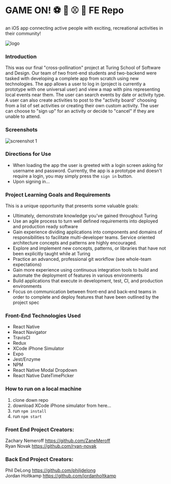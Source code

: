 # GAME ON! ⚽️ 🏀 ⚾️ 🎾 FE Repo
an iOS app connecting active people with exciting, recreational activities in their community!

![logo](https://user-images.githubusercontent.com/53405028/79399821-97868a00-7f41-11ea-9f51-c88389a9d84d.png)

### Introduction
This was our final "cross-pollination" project at Turing School of Software and Design. Our team of two front-end students and two-backend were tasked with developing a complete app from scratch using new technologies. The app allows a user to log in (project is currently a prototype with one universal user) and view a map with pins representing local events near them. The user can search events by date or activity type. A user can also create activities to post to the "activity board" choosing from a list of set activities or creating their own custom activity. The user can choose to "sign up" for an activity or decide to "cancel" if they are unable to attend.

### Screenshots
![screenshot 1](https://user-images.githubusercontent.com/53405028/79399755-6ad27280-7f41-11ea-814f-d49263d31f45.png)

### Directions for Use
- When loading the app the user is greeted with a login screen asking for username and password. Currently, the app is a prototype and doesn't require a login, you may simply press the `sign in` button.
- Upon signing in...

### Project Learning Goals and Requirements
This is a unique opportunity that presents some valuable goals:
- Ultimately, demonstrate knowledge you’ve gained throughout Turing
- Use an agile process to turn well defined requirements into deployed and production ready software
- Gain experience dividing applications into components and domains of responsibilities to facilitate multi-developer teams. Service oriented architecture concepts and patterns are highly encouraged.
- Explore and implement new concepts, patterns, or libraries that have not been explicitly taught while at Turing
- Practice an advanced, professional git workflow (see whole-team expectations)
- Gain more experience using continuous integration tools to build and automate the deployment of features in various environments
- Build applications that execute in development, test, CI, and production environments
- Focus on communication between front-end and back-end teams in order to complete and deploy features that have been outlined by the project spec

### Front-End Technologies Used
- React Native
- React Navigator
- TravisCI
- Redux
- XCode iPhone Simulator
- Expo
- Jest/Enzyme
- NPM
- React Native Modal Dropdown
- React Native DateTimePicker

### How to run on a local machine
1. clone down repo
2. download XCode iPhone simulator from here...
3. run `npm install`
4. run `npm start`

### Front End Project Creators:
Zachary Nemeroff https://github.com/ZaneMeroff<br>
Ryan Novak https://github.com/ryan-novak

### Back End Project Creators:
Phil DeLong https://github.com/philjdelong<br>
Jordan Holtkamp https://github.com/jordanholtkamp
